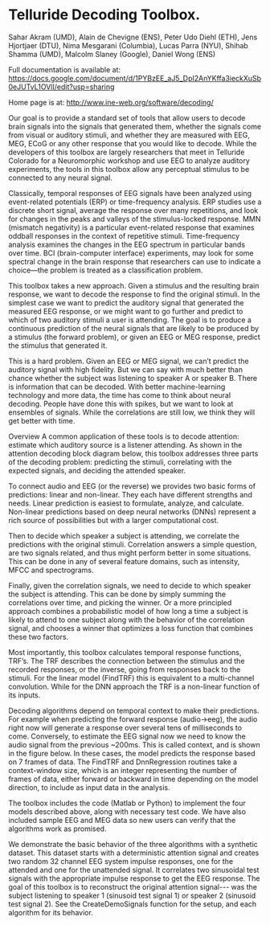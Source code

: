 # Telluride Decoding Toolbox.
Sahar Akram (UMD), Alain de Chevigne (ENS), Peter Udo Diehl (ETH), 
Jens Hjortjaer (DTU), Nima Mesgarani (Columbia), Lucas Parra (NYU), 
Shihab Shamma (UMD), Malcolm Slaney (Google), Daniel Wong (ENS)

Full documentation is available at: 
https://docs.google.com/document/d/1PYBzEE_aJ5_DpI2AnYKffa3ieckXuSb0eJUTvL1OVlI/edit?usp=sharing

Home page is at: http://www.ine-web.org/software/decoding/

Our goal is to provide a standard set of tools that allow users to decode 
brain signals into the signals that generated them, 
whether the signals come from visual or auditory stimuli, and 
whether they are measured with EEG, MEG, ECoG or any other 
response that you would like to decode. While the developers of this 
toolbox are largely researchers that meet in Telluride Colorado for a 
Neuromorphic workshop and use EEG to analyze auditory experiments,
the tools in this toolbox allow any perceptual stimulus to be connected 
to any neural signal. 

Classically, temporal responses of EEG signals have been analyzed using 
event-related potentials (ERP) or time-frequency analysis. 
ERP studies use a discrete short signal, average the response over many 
repetitions, and look for changes in the peaks and valleys of the 
stimulus-locked response. MMN (mismatch negativity) is a 
particular event-related response that examines oddball responses in the 
context of repetitive stimuli. 
Time-frequency analysis examines the changes in the EEG spectrum in 
particular bands over time. BCI (brain-computer interface) experiments, 
may look for some spectral change in the brain response that researchers 
can use to indicate a choice—the problem is treated as a classification problem.

This toolbox takes a new approach.
Given a stimulus and the resulting brain response, 
we want to decode the response to find the original stimuli. 
In the simplest case we want to predict the auditory signal that 
generated the measured EEG response, or we might want to go 
further and predict to which of two auditory stimuli a user is attending. 
The goal is to produce a continuous prediction of the neural signals 
that are likely to be produced by a stimulus (the forward problem), 
or given an EEG or MEG response, predict the stimulus that generated it.

This is a hard problem. Given an EEG or MEG signal, we can’t predict the 
auditory signal with high fidelity. 
But we can say with much better than chance whether the subject was 
listening to speaker A or speaker B. 
There is information that can be decoded. 
With better machine-learning technology and more data, 
the time has come to think about neural decoding. 
People have done this with spikes, 
but we want to look at ensembles of signals. 
While the correlations are still low, we think they will get better with time.

Overview
A common application of these tools is to decode attention: 
estimate which auditory source is a listener attending.
As shown in the attention decoding block diagram below, 
this toolbox addresses three parts of the decoding problem: 
predicting the stimuli, correlating with the expected signals, and 
deciding the attended speaker. 



To connect audio and EEG (or the reverse) we provides two 
basic forms of predictions: linear and non-linear. 
They each have different strengths and needs.
Linear prediction is easiest to formulate, analyze, and calculate. 
Non-linear predictions based on deep neural networks (DNNs) 
represent a rich source of possibilities but with a larger computational cost. 

Then to decide which speaker a subject is attending, 
we correlate the predictions with the original stimuli.
Correlation answers a simple question, are two signals related, 
and thus might perform better in some situations. 
This can be done in any of several feature domains, such as intensity, 
MFCC and spectrograms. 

Finally, given the correlation signals, we need to decide to which speaker the subject is attending. This can be done by simply summing the correlations over time, and picking the winner. Or a more principled approach combines a probabilistic model of how long a time a subject is likely to attend to one subject along with the behavior of the correlation signal, and chooses a winner that optimizes a loss function that combines these two factors.

Most importantly, this toolbox calculates temporal response functions, TRF’s. 
The TRF describes the connection between the stimulus and the 
recorded responses, or the inverse, going from responses back to the stimuli. 
For the linear model (FindTRF) this is equivalent to a multi-channel 
convolution. 
While for the DNN approach the TRF is a non-linear function of its inputs.

Decoding algorithms depend on temporal context to make their predictions.
For example when predicting the forward response (audio->eeg), 
the audio right now will generate a response over several tens of 
milliseconds to come. 
Conversely, to estimate the EEG signal now we need to know the audio 
signal from the previous ~200ms. 
This is called context, and is shown in the figure below. 
In these cases, the model predicts the response based on 7 frames of data. 
The FindTRF and DnnRegression routines take a context-window size, 
which is an integer representing the number of frames of data, 
either forward or backward in time depending on the model direction, 
to include as input data in the analysis.


The toolbox includes the code (Matlab or Python) to implement the 
four models described above, along with necessary test code. 
We have also included sample EEG and MEG data so new users can 
verify that the algorithms work as promised.

We demonstrate the basic behavior of the three algorithms with a 
synthetic dataset. 
This dataset starts with a deterministic attention signal and 
creates two random 32 channel EEG system impulse responses, 
one for the attended and one for the unattended signal. 
It correlates two sinusoidal test signals with the appropriate 
impulse response to get the EEG response.
The goal of this toolbox is to reconstruct the original attention signal---
was the subject listening to speaker 1 (sinusoid test signal 1) 
or speaker 2 (sinusoid test signal 2). 
See the CreateDemoSignals function for the setup, 
and each algorithm for its behavior.

